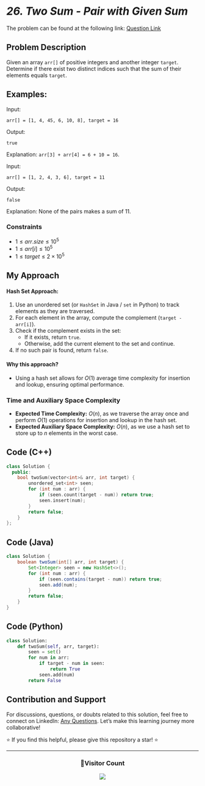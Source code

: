 # *26. Two Sum - Pair with Given Sum*

The problem can be found at the following link: [Question Link](https://www.geeksforgeeks.org/problems/key-pair5616/1)

## Problem Description

Given an array `arr[]` of positive integers and another integer `target`. Determine if there exist two distinct indices such that the sum of their elements equals `target`.

## **Examples:**

Input:
```
arr[] = [1, 4, 45, 6, 10, 8], target = 16
```
Output:
```
true
```
Explanation: `arr[3] + arr[4] = 6 + 10 = 16`.

Input:
```
arr[] = [1, 2, 4, 3, 6], target = 11
```
Output:
```
false
```
Explanation: None of the pairs makes a sum of 11.

### Constraints
- $1 \leq arr.size \leq 10^5$
- $1 \leq arr[i] \leq 10^5$
- $1 \leq target \leq 2 \times 10^5$



## My Approach

#### Hash Set Approach:
1. Use an unordered set (or `HashSet` in Java / `set` in Python) to track elements as they are traversed.
2. For each element in the array, compute the complement (`target - arr[i]`).
3. Check if the complement exists in the set:
   - If it exists, return `true`.
   - Otherwise, add the current element to the set and continue.
4. If no such pair is found, return `false`.

#### Why this approach?
- Using a hash set allows for $O(1)$ average time complexity for insertion and lookup, ensuring optimal performance.

### Time and Auxiliary Space Complexity

- **Expected Time Complexity:** $O(n)$, as we traverse the array once and perform $O(1)$ operations for insertion and lookup in the hash set.
- **Expected Auxiliary Space Complexity:** $O(n)$, as we use a hash set to store up to $n$ elements in the worst case.


## Code (C++)

```cpp
class Solution {
  public:
    bool twoSum(vector<int>& arr, int target) {
        unordered_set<int> seen;
        for (int num : arr) {
            if (seen.count(target - num)) return true;
            seen.insert(num);
        }
        return false;
    }
};
```



## Code (Java)

```java
class Solution {
    boolean twoSum(int[] arr, int target) {
        Set<Integer> seen = new HashSet<>();
        for (int num : arr) {
            if (seen.contains(target - num)) return true;
            seen.add(num);
        }
        return false;
    }
}
```



## Code (Python)

```python
class Solution:
    def twoSum(self, arr, target):
        seen = set()
        for num in arr:
            if target - num in seen:
                return True
            seen.add(num)
        return False
```



## **Contribution and Support**

For discussions, questions, or doubts related to this solution, feel free to connect on LinkedIn: [Any Questions](https://www.linkedin.com/in/het-patel-8b110525a/). Let’s make this learning journey more collaborative!

⭐ If you find this helpful, please give this repository a star! ⭐

---

<div align="center">
  <h3><b>📍Visitor Count</b></h3>
</div>

<p align="center">
  <img src="https://profile-counter.glitch.me/Hunterdii/count.svg" />
</p>
